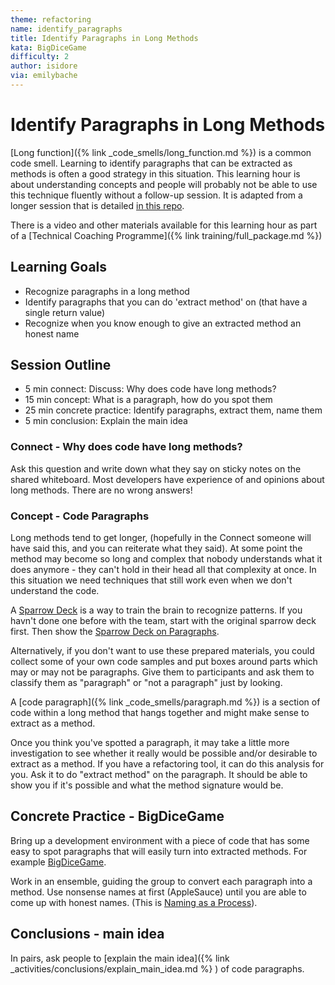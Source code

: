 ```yaml
---
theme: refactoring
name: identify_paragraphs
title: Identify Paragraphs in Long Methods
kata: BigDiceGame
difficulty: 2
author: isidore
via: emilybache
---
```


# Identify Paragraphs in Long Methods

[Long function]({% link _code_smells/long_function.md %}) is a common code smell. Learning to identify paragraphs that can be extracted as methods is often a good strategy in this situation. This learning hour is about understanding concepts and people will probably not be able to use this technique fluently without a follow-up session. It is adapted from a longer session that is detailed [in this repo](https://github.com/LearnWithLlew/RefactoringToCleanerCode.Slides).

There is a video and other materials available for this learning hour as part of a [Technical Coaching Programme]({% link training/full_package.md %})


## Learning Goals

* Recognize paragraphs in a long method
* Identify paragraphs that you can do 'extract method' on (that have a single return value)
* Recognize when you know enough to give an extracted method an honest name

## Session Outline

* 5 min connect: Discuss: Why does code have long methods?
* 15 min concept: What is a paragraph, how do you spot them
* 25 min concrete practice: Identify paragraphs, extract them, name them
* 5 min conclusion: Explain the main idea

### Connect - Why does code have long methods?
Ask this question and write down what they say on sticky notes on the shared whiteboard. Most developers have experience of and opinions about long methods. There are no wrong answers! 

### Concept - Code Paragraphs
Long methods tend to get longer, (hopefully in the Connect someone will have said this, and you can reiterate what they said). At some point the method may become so long and complex that nobody understands what it does anymore - they can't hold in their head all that complexity at once. In this situation we need techniques that still work even when we don't understand the code.

A [Sparrow Deck](http://llewellynfalco.blogspot.com/p/sparrow-decks.html) is a way to train the brain to recognize patterns. If you havn't done one before with the team, start with the original sparrow deck first. Then show the [Sparrow Deck on Paragraphs](https://docs.google.com/presentation/d/0B5pFqRaidolKZWxoZ0RYckVTeWc/edit?rtpof=true&sd=true&resourcekey=0-ZD9vSBjMxrf2xiVI1mEemQ). 

Alternatively, if you don't want to use these prepared materials, you could collect some of your own code samples and put boxes around parts which may or may not be paragraphs. Give them to participants and ask them to classify them as "paragraph" or "not a paragraph" just by looking.

A [code paragraph]({% link _code_smells/paragraph.md %}) is a section of code within a long method that hangs together and might make sense to extract as a method.

Once you think you've spotted a paragraph, it may take a little more investigation to see whether it really would be possible and/or desirable to extract as a method. If you have a refactoring tool, it can do this analysis for you. Ask it to do "extract method" on the paragraph. It should be able to show you if it's possible and what the method signature would be.

## Concrete Practice - BigDiceGame
Bring up a development environment with a piece of code that has some easy to spot paragraphs that will easily turn into extracted methods. For example [BigDiceGame](https://github.com/LearnWithLlew/RefactoringToCleanerCode.cpp/blob/main/tests/YourCodeGoesHere.h).

Work in an ensemble, guiding the group to convert each paragraph into a method. Use nonsense names at first (AppleSauce) until you are able to come up with honest names. (This is [Naming as a Process](https://www.digdeeproots.com/articles/naming-process)).

## Conclusions - main idea
In pairs, ask people to [explain the main idea]({% link _activities/conclusions/explain_main_idea.md %} ) of code paragraphs.




